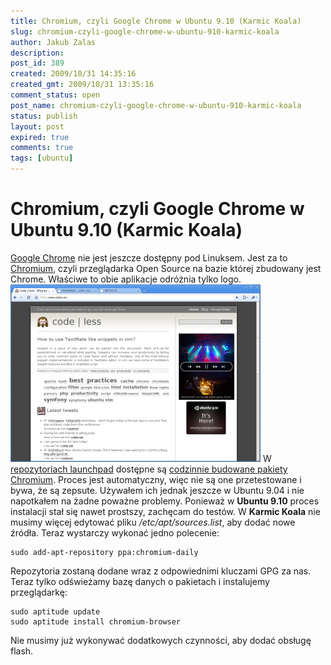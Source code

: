 ```yaml
---
title: Chromium, czyli Google Chrome w Ubuntu 9.10 (Karmic Koala)
slug: chromium-czyli-google-chrome-w-ubuntu-910-karmic-koala
author: Jakub Zalas
description: 
post_id: 389
created: 2009/10/31 14:35:16
created_gmt: 2009/10/31 13:35:16
comment_status: open
post_name: chromium-czyli-google-chrome-w-ubuntu-910-karmic-koala
status: publish
layout: post
expired: true
comments: true
tags: [ubuntu]
---
```


<!--Google Chrome nie jest jeszcze dostępny pod Linuksem. Jest za to Chromium, czyli przeglądarka Open Source na bazie której zbudowany jest Chrome. Właściwe to obie aplikacje odróżnia tylko logo.-->

# Chromium, czyli Google Chrome w Ubuntu 9.10 (Karmic Koala)

[Google Chrome](http://www.google.com/chrome) nie jest jeszcze dostępny pod Linuksem. Jest za to [Chromium](http://www.chromium.org/), czyli przeglądarka Open Source na bazie której zbudowany jest Chrome. Właściwe to obie aplikacje odróżnia tylko logo. ![Chromium - Google Chrome w Ubuntu 9.10 \(Karmic Koala\)](/uploads/wp//2009/10/chromium-400x284.png) W [repozytoriach launchpad](https://launchpad.net/chromium-browser) dostępne są [codzinnie budowane pakiety Chromium](https://edge.launchpad.net/~chromium-daily/+archive/ppa). Proces jest automatyczny, więc nie są one przetestowane i bywa, że są zepsute. Używałem ich jednak jeszcze w Ubuntu 9.04 i nie napotkałem na żadne poważne problemy. Ponieważ w **Ubuntu 9.10** proces instalacji stał się nawet prostszy, zachęcam do testów. W **Karmic Koala** nie musimy więcej edytować pliku _/etc/apt/sources.list_, aby dodać nowe źródła. Teraz wystarczy wykonać jedno polecenie: 
    
    
    sudo add-apt-repository ppa:chromium-daily

Repozytoria zostaną dodane wraz z odpowiednimi kluczami GPG za nas. Teraz tylko odświeżamy bazę danych o pakietach i instalujemy przeglądarkę: 
    
    
    sudo aptitude update
    sudo aptitude install chromium-browser

Nie musimy już wykonywać dodatkowych czynności, aby dodać obsługę flash.
